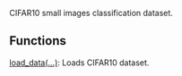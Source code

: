 CIFAR10 small images classification dataset.
## Functions
[load_data(...)](https://tensorflow.google.cn/api_docs/python/tf/keras/datasets/cifar10/load_data): Loads CIFAR10 dataset.

